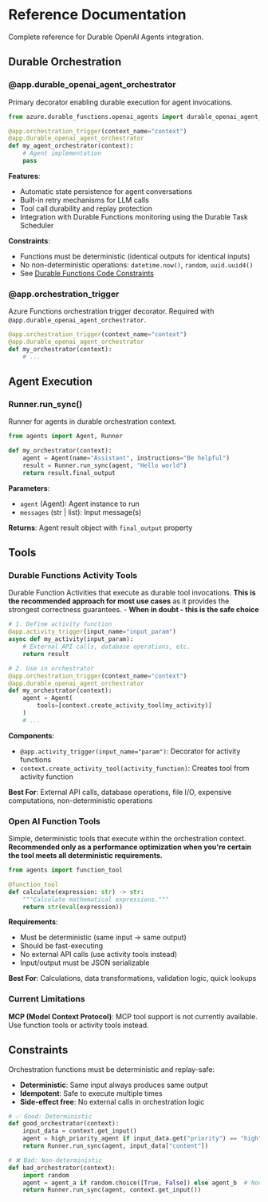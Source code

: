 # Reference Documentation

Complete reference for Durable OpenAI Agents integration.

## Durable Orchestration

### @app.durable_openai_agent_orchestrator

Primary decorator enabling durable execution for agent invocations.

```python
from azure.durable_functions.openai_agents import durable_openai_agent_orchestrator

@app.orchestration_trigger(context_name="context")
@app.durable_openai_agent_orchestrator
def my_agent_orchestrator(context):
    # Agent implementation
    pass
```

**Features**:
- Automatic state persistence for agent conversations
- Built-in retry mechanisms for LLM calls
- Tool call durability and replay protection
- Integration with Durable Functions monitoring using the Durable Task Scheduler

**Constraints**:
- Functions must be deterministic (identical outputs for identical inputs)
- No non-deterministic operations: `datetime.now()`, `random`, `uuid.uuid4()`
- See [Durable Functions Code Constraints](https://learn.microsoft.com/azure/azure-functions/durable/durable-functions-code-constraints?tabs=csharp)

### @app.orchestration_trigger

Azure Functions orchestration trigger decorator. Required with `@app.durable_openai_agent_orchestrator`.

```python
@app.orchestration_trigger(context_name="context")
@app.durable_openai_agent_orchestrator
def my_orchestrator(context):
    # ...
```

## Agent Execution

### Runner.run_sync()

Runner for agents in durable orchestration context.

```python
from agents import Agent, Runner

def my_orchestrator(context):
    agent = Agent(name="Assistant", instructions="Be helpful")
    result = Runner.run_sync(agent, "Hello world")
    return result.final_output
```

**Parameters**:
- `agent` (Agent): Agent instance to run
- `messages` (str | list): Input message(s)

**Returns**: Agent result object with `final_output` property

## Tools

### Durable Functions Activity Tools

Durable Function Activities that execute as durable tool invocations. **This is the recommended approach for most use cases** as it provides the strongest correctness guarantees. - **When in doubt - this is the safe choice**

```python
# 1. Define activity function
@app.activity_trigger(input_name="input_param")
async def my_activity(input_param):
    # External API calls, database operations, etc.
    return result

# 2. Use in orchestrator
@app.orchestration_trigger(context_name="context")
@app.durable_openai_agent_orchestrator
def my_orchestrator(context):
    agent = Agent(
        tools=[context.create_activity_tool(my_activity)]
    )
    # ...
```

**Components**:
- `@app.activity_trigger(input_name="param")`: Decorator for activity functions
- `context.create_activity_tool(activity_function)`: Creates tool from activity function

**Best For**: External API calls, database operations, file I/O, expensive computations, non-deterministic operations

### Open AI Function Tools

Simple, deterministic tools that execute within the orchestration context. **Recommended only as a performance optimization when you're certain the tool meets all deterministic requirements.**

```python
from agents import function_tool

@function_tool
def calculate(expression: str) -> str:
    """Calculate mathematical expressions."""
    return str(eval(expression))
```

**Requirements**:
- Must be deterministic (same input → same output)
- Should be fast-executing
- No external API calls (use activity tools instead)
- Input/output must be JSON serializable

**Best For**: Calculations, data transformations, validation logic, quick lookups

### Current Limitations

**MCP (Model Context Protocol)**: MCP tool support is not currently available. Use function tools or activity tools instead.

## Constraints

Orchestration functions must be deterministic and replay-safe:

- **Deterministic**: Same input always produces same output
- **Idempotent**: Safe to execute multiple times  
- **Side-effect free**: No external calls in orchestration logic

```python
# ✅ Good: Deterministic
def good_orchestrator(context):
    input_data = context.get_input()
    agent = high_priority_agent if input_data.get("priority") == "high" else standard_agent
    return Runner.run_sync(agent, input_data["content"])

# ❌ Bad: Non-deterministic
def bad_orchestrator(context):
    import random
    agent = agent_a if random.choice([True, False]) else agent_b  # Non-deterministic!
    return Runner.run_sync(agent, context.get_input())
```
